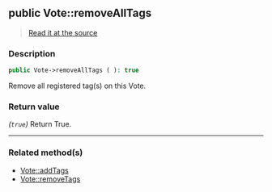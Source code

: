 ## public Vote::removeAllTags

> [Read it at the source](https://github.com/julien-boudry/Condorcet/blob/master/src/Vote.php#L690)

### Description    

```php
public Vote->removeAllTags ( ): true
```

Remove all registered tag(s) on this Vote.
    

### Return value   

*(`true`)* Return True.


---------------------------------------

### Related method(s)      

* [Vote::addTags](/Docs/ApiReferences/Vote%20Class/public%20Vote--addTags.md)    
* [Vote::removeTags](/Docs/ApiReferences/Vote%20Class/public%20Vote--removeTags.md)    
